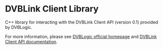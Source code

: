 DVBLink Client Library
========
C++ library for interacting with the DVBLink Client API (version 0.1) provided by DVBLogic.

For more information, please see [DVBLogic official homepage](http://www.dvblogic.com/) and [DVBLink Client API documentation](http://188.121.56.29//download/dvblink_remote_api.htm).